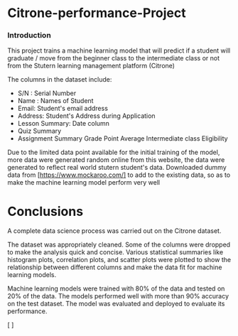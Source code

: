 # Citrone-performance-Project


### Introduction
This project trains a machine learning model that will predict if a student will graduate / move from the beginner class to the intermediate class or not from the Stutern learning management platform (Citrone)

The columns in the dataset include:

 - S/N : Serial Number
 - Name : Names of Student
 - Email: Student's email address
 - Address: Student's Address during Application
 - Lesson Summary: Date column
 - Quiz Summary
 - Assignment Summary	Grade Point Average	Intermediate class Eligibility

Due to the limited data point available for the initial training of the model, more data were generated random online from this website, the data were generated to reflect real world stutern student's data.
Downloaded dummy data from [https://www.mockaroo.com/] to add to the existing data, so as to make the machine learning model perform very well


# Conclusions
A complete data science process was carried out on the Citrone dataset.

The dataset was appropriately cleaned. Some of the columns were dropped to make the analysis quick and concise. Various statistical summaries like histogram plots, correlation plots, and scatter plots were plotted to show the relationship between different columns and make the data fit for machine learning models.

Machine learning models were trained with 80% of the data and tested on 20% of the data. The models performed well with more than 90% accuracy on the test dataset. The model was evaluated and deployed to evaluate its performance.


[ ]
